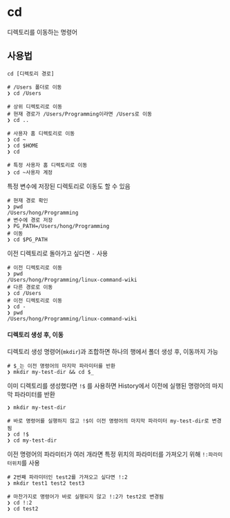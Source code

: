 # cd

디렉토리를 이동하는 명령어

## 사용법

``` shell
cd [디렉토리 경로]
```

``` shell
# /Users 폴더로 이동
❯ cd /Users 

# 상위 디렉토리로 이동
# 현재 경로가 /Users/Programming이라면 /Users로 이동
❯ cd ..

# 사용자 홈 디렉토리로 이동
❯ cd ~
❯ cd $HOME
❯ cd

# 특정 사용자 홈 디렉토리로 이동
❯ cd ~사용자 계정
```

특정 변수에 저장된 디렉토리로 이동도 할 수 있음

``` shell
# 현재 경로 확인
❯ pwd
/Users/hong/Programming
# 변수에 경로 저장
❯ PG_PATH=/Users/hong/Programming
# 이동
❯ cd $PG_PATH
```

이전 디렉토리로 돌아가고 싶다면 `-` 사용

``` shell
# 이전 디렉토리로 이동
❯ pwd
/Users/hong/Programming/linux-command-wiki
# 다른 경로로 이동
❯ cd /Users
# 이전 디렉토리로 이동
❯ cd -
❯ pwd
/Users/hong/Programming/linux-command-wiki
```

#### 디렉토리 생성 후, 이동

디렉토리 생성 명령어(`mkdir`)과 조합하면 하나의 행에서 폴더 생성 후, 이동까지 가능

``` shell
# $_는 이전 명령어의 마지막 파라미터를 반환
❯ mkdir my-test-dir && cd $_
```

이미 디렉토리를 생성했다면 `!$` 를 사용하면 History에서 이전에 실행된 명령어의 마지막 파라미터를 반환

``` shell
❯ mkdir my-test-dir

# 바로 명령어를 실행하지 않고 !$이 이전 명령어의 마지막 파라미터 my-test-dir로 변경됨
❯ cd !$
❯ cd my-test-dir
```

이전 명령어의 파라미터가 여러 개라면 특정 위치의 파라미터를 가져오기 위해 `!:파라미터위치`를 사용

``` shell
# 2번째 파라미터인 test2를 가져오고 싶다면 !:2
❯ mkdir test1 test2 test3

# 마찬가지로 명령어가 바로 실행되지 않고 !:2가 test2로 변경됨
❯ cd !:2
❯ cd test2
```
